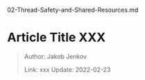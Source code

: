 02-Thread-Safety-and-Shared-Resources.md
# Article Title XXX

> Author: Jakob Jenkov
>
> Link: xxx  Update: 2022-02-23